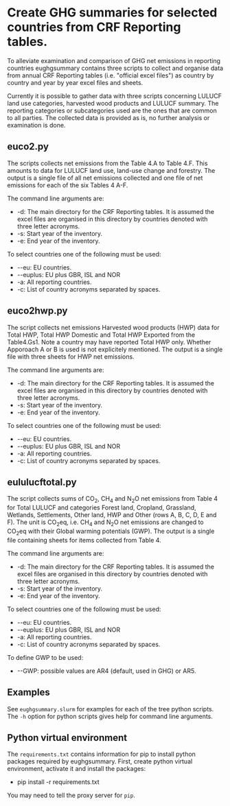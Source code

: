 # Create GHG summaries for selected countries from CRF Reporting tables.

To alleviate examination and comparison of GHG net emissions in reporting countries
eughgsummary contains three scripts to collect and organise data from annual CRF Reporting tables
(i.e. "official excel files") as country by country and year by year excel files and sheets. 

Currently it is possible to gather data with three scripts concerning LULUCF land use categories,
harvested wood products and LULUCF summary. The reporting categories or subcategories used are the ones 
that are common to all parties. The collected data is provided as is, no further analysis or examination is done.

## euco2.py
The scripts collects net emissions from the Table 4.A to Table 4.F. This amounts to data for LULUCF
land use, land-use change and forestry. The output is a single file of all net emissions collected
and one file of net emissions for each of the six Tables 4 A-F.

The command line arguments are:
+ -d: The main directory for the CRF Reporting tables. It is assumed the excel files are
      organised in this directory by countries denoted with three letter acronyms.
+ -s: Start year of the inventory.
+ -e: End year of the inventory.

To select countries one of the following must be used:
+ --eu: EU countries.
+ --euplus: EU plus GBR, ISL and NOR
+ -a: All reporting countries.
+ -c: List of country acronyms separated by spaces.

## euco2hwp.py
The script collects net emissions Harvested wood products (HWP) data for Total HWP, Total HWP Domestic
and Total HWP Exported from the Table4.Gs1. Note a country may have reported Total HWP only.
Whether Apporoach A or B is used is not explicitely mentioned. The output is a single
file with three sheets for HWP net emissions.

The command line arguments are:
+ -d: The main directory for the CRF Reporting tables. It is assumed the excel files are
      organised in this directory by countries denoted with three letter acronyms.
+ -s: Start year of the inventory.
+ -e: End year of the inventory.

To select countries one of the following must be used:
+ --eu: EU countries.
+ --euplus: EU plus GBR, ISL and NOR
+ -a: All reporting countries.
+ -c: List of country acronyms separated by spaces.


## eululucftotal.py
The script collects sums of CO<sub>2</sub>, CH<sub>4</sub> and N<sub>2</sub>O net emissions from Table 4 for 
Total LULUCF and categories Forest land, Cropland, Grassland, Wetlands, Settlements, Other land, HWP and
Other (rows A, B, C, D, E and F).  The unit is CO<sub>2</sub>eq, i.e. CH<sub>4</sub> and N<sub>2</sub>O
net emissions are changed to CO<sub>2</sub>eq  with their Global warming potentials (GWP).
The output is a single file containing sheets for items collected from Table 4.

The command line arguments are:
+ -d: The main directory for the CRF Reporting tables. It is assumed the excel files are
      organised in this directory by countries denoted with three letter acronyms.
+ -s: Start year of the inventory.
+ -e: End year of the inventory.

To select countries one of the following must be used:
+ --eu: EU countries.
+ --euplus: EU plus GBR, ISL and NOR
+ -a: All reporting countries.
+ -c: List of country acronyms separated by spaces.

To define GWP to be used:
+ --GWP: possible values are AR4 (default, used in GHG) or AR5.

## Examples

See `eughgsummary.slurm` for examples for each of the tree python scripts.
The `-h` option for python scripts gives help for command line arguments.

## Python virtual environment

The `requirements.txt`  contains information for pip to install python packages
required by eughgsummary. First, create python virtual environment, activate it and
install the packages:
+ pip  install -r requirements.txt

You may need to tell the proxy server for `pip`.

